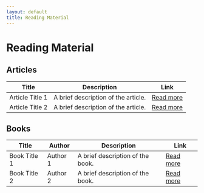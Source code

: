 ```yaml
---
layout: default
title: Reading Material
---
```


# Reading Material

## Articles

| Title | Description | Link |
|-------|-------------|------|
| Article Title 1 | A brief description of the article. | [Read more](URL) |
| Article Title 2 | A brief description of the article. | [Read more](URL) |

## Books

| Title | Author | Description | Link |
|-------|--------|-------------|------|
| Book Title 1 | Author 1 | A brief description of the book. | [Read more](URL) |
| Book Title 2 | Author 2 | A brief description of the book. | [Read more](URL) |
